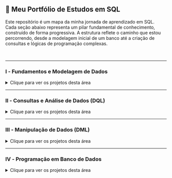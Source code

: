 ## 📁 Meu Portfólio de Estudos em SQL

Este repositório é um mapa da minha jornada de aprendizado em SQL. Cada seção abaixo representa um pilar fundamental de conhecimento, construído de forma progressiva. A estrutura reflete o caminho que estou percorrendo, desde a modelagem inicial de um banco até a criação de consultas e lógicas de programação complexas.

<br>

---

### Ⅰ - Fundamentos e Modelagem de Dados

<details>
<summary>Clique para ver os projetos desta área</summary>

| Projeto | Descrição | Tecnologias / Comandos Principais |
| :--- | :--- | :--- |
| **[PROJETO_01_Livraria](./sql/PROJETO_01_Livraria/)** | Projeto inicial focado nos fundamentos da linguagem para criar tabelas e inserir dados. | `CREATE TABLE`, `INSERT INTO`, `Tipos de Dados` |
| **[PROJETO_03_Blog](./sql/PROJETO_03_Blog/)** | Estudo de caso completo sobre modelagem relacional, implementando relações 1:N e N:M (com tabela de junção) para criar um esquema de banco de dados robusto. | `Modelagem Relacional (1:N, N:M)`, `Chaves Primárias (Simples e Composta)`, `Chaves Estrangeiras` |

</details>

---

### Ⅱ - Consultas e Análise de Dados (DQL)

<details>
<summary>Clique para ver os projetos desta área</summary>

| Projeto | Descrição | Tecnologias / Comandos Principais |
| :--- | :--- | :--- |
| **[PROJETO_02_Funcionarios](./sql/PROJETO_02_Funcionarios/)** | Foco em análise de dados para extrair insights, resumindo e agrupando informações com funções de agregação. | `GROUP BY`, `ORDER BY`, `IN`, `DISTINCT`, Funções de Agregação (`COUNT`, `AVG`) |
| **[PROJETO_04_Comercio](./sql/PROJETO_04_Comercio/)** | Criação de relatórios complexos para atender a requisitos de negócio, utilizando múltiplos `JOIN`s e técnicas avançadas de filtragem. | `Múltiplos JOINs`, `WHERE (Filtros Compostos)`, `Subqueries`, `IN`, `NOT IN`|

</details>

---

### Ⅲ - Manipulação de Dados (DML)

<details>
<summary>Clique para ver os projetos desta área</summary>

| Projeto | Descrição | Tecnologias / Comandos Principais |
| :--- | :--- | :--- |
| **[PROJETO_04_Comercio](./sql/PROJETO_04_Comercio/)** | Aplicação de comandos DML para alterar e remover dados de forma segura, utilizando `SELECT` para verificação prévia e a cláusula `WHERE` para garantir a precisão. | `UPDATE`, `DELETE`, `SELECT para Verificação`, `WHERE` |

</details>

---

### Ⅳ - Programação em Banco de Dados

<details>
<summary>Clique para ver os projetos desta área</summary>

| Projeto | Descrição | Tecnologias / Comandos Principais |
| :--- | :--- | :--- |


</details>
